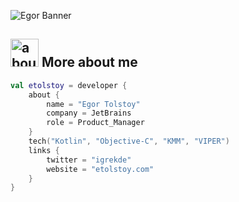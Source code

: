 ![Egor Banner](https://raw.github.com/etolstoy/etolstoy/master/github.png)

## <img width="45" alt="about" src=https://raw.github.com/etolstoy/etolstoy/master/about.png> More about me
```kotlin
val etolstoy = developer {
    about {
        name = "Egor Tolstoy"
        company = JetBrains
        role = Product_Manager
    }
    tech("Kotlin", "Objective-C", "KMM", "VIPER")
    links {
        twitter = "igrekde"
        website = "etolstoy.com"
    }
}
```
